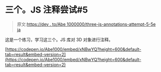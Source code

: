 # 三个。JS 注释尝试#5

> 原文:[https://dev . to/Abe 1000000/three-js-annotations-attempt-5-5e ja](https://dev.to/abe1000000/three-js-annotations-attempt-5-5eja)

这是一个练习，学习这三个。JS 库对 3D 对象进行注释。

[https://codepen.io/Abe1000/embed/xNBwYQ?height=600&default-tab=result&embed-version=2](https://codepen.io/Abe1000/embed/xNBwYQ?height=600&default-tab=result&embed-version=2)